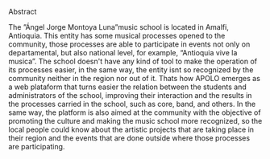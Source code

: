 Abstract

The ”Ángel Jorge Montoya Luna”music school is located in Amalfi, Antioquia. This entity has some musical processes opened to the community, those processes are able to participate in events not only on departamental, but also national level, for example, “Antioquia vive la musica”.
The school doesn't have any kind of tool to make the operation of its processes easier, in the same way, the entity isnt so recognized by the community neither in the region nor out of it. Thats how APOLO emerges as a web plataform that turns easier the relation between the students and administrators of the school, improving their interaction and the results in the processes carried in the school, such as core, band, and others.
In the same way, the platform is also aimed at the community with the objective of promoting the culture and making the music school more recognized, so the local people could know about the artistic projects that are taking place in their region and the events that are done outside where those processes are participating.
